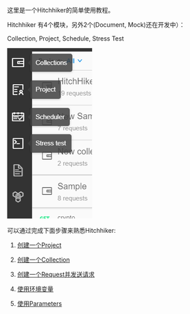 这里是一个Hitchhiker的简单使用教程。

Hitchhiker 有4个模块，另外2个(Document, Mock)还在开发中）：

Collection, Project, Schedule, Stress Test

![](https://raw.githubusercontent.com/brookshi/images/master/Hitchhiker/simple_tutorial/modules.png)

可以通过完成下面步骤来熟悉Hitchhiker:

1. [创建一个Project](Create_Project.md)

2. [创建一个Collection](Create_Collection.md)

3. [创建一个Request并发送请求](Create_Request.md)

4. [使用环境变量](Use_Env_Var.md)

5. [使用Parameters](Use_Param.md)